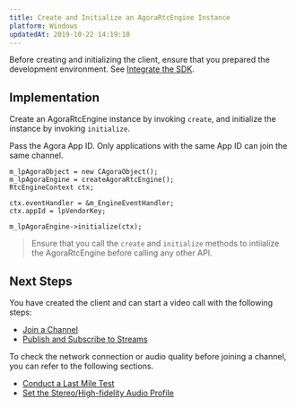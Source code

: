 ```yaml
---
title: Create and Initialize an AgoraRtcEngine Instance
platform: Windows
updatedAt: 2019-10-22 14:19:10
---
```

Before creating and initializing the client, ensure that you prepared the development environment. See [Integrate the SDK](/en/Video/windows_video).

## Implementation

Create an AgoraRtcEngine instance by invoking <code>create</code>, and initialize the instance by invoking <code>initialize</code>.

Pass the Agora App ID. Only applications with the same App ID can join the same channel.

```
m_lpAgoraObject = new CAgoraObject();
m_lpAgoraEngine = createAgoraRtcEngine();
RtcEngineContext ctx;

ctx.eventHandler = &m_EngineEventHandler;
ctx.appId = lpVendorKey;

m_lpAgoraEngine->initialize(ctx);
```

> Ensure that you call the `create` and `initialize` methods to intiialize the AgoraRtcEngine before calling any other API. 

## Next Steps
You have created the client and can start a video call with the following steps:

- [Join a Channel](/en/Video/join_video_windows)
- [Publish and Subscribe to Streams](/en/Video/publish_windows)

To check the network connection or audio quality before joining a channel, you can refer to the following sections.

- [Conduct a Last Mile Test](/en/Video/lastmile_windows)
- [Set the Stereo/High-fidelity Audio Profile](/en/Video/audio_profile_windows)